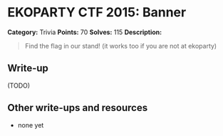 # EKOPARTY CTF 2015: Banner

**Category:** Trivia
**Points:** 70
**Solves:** 115
**Description:**

> Find the flag in our stand! (it works too if you are not at ekoparty)


## Write-up

(TODO)

## Other write-ups and resources

* none yet
